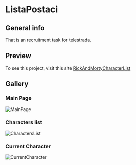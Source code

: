 # ListaPostaci

## General info

That is an recruitment task for telestrada.

## Preview
To see this project, visit this site [RickAndMortyCharacterList](https://rick-and-morty-character-tele.herokuapp.com/)


## Gallery

### Main Page
![MainPage](https://user-images.githubusercontent.com/61388006/136969031-24ef76ad-0a40-4a1a-8913-3455364092fb.PNG)

### Characters list
![CharactersList](https://user-images.githubusercontent.com/61388006/136968994-3056300e-9820-4376-818e-acacf7f0f80a.PNG)

### Current Character
![CurrentCharacter](https://user-images.githubusercontent.com/61388006/136969009-b0c4a628-c5f6-4532-8b19-6896eeed415d.PNG)
